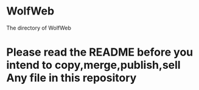 # WolfWeb
The directory of WolfWeb


# Please read the README before you intend to copy,merge,publish,sell Any file in this repository
